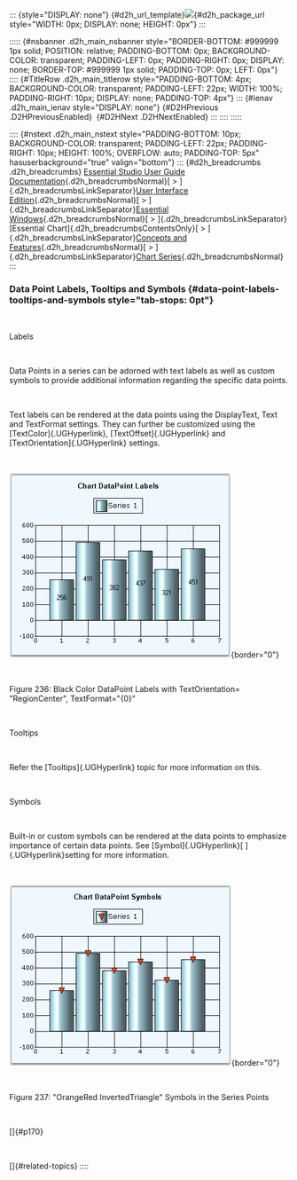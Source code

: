 ::: {style="DISPLAY: none"}
[](ms-xhelp:///?Id=d2h_url_template){#d2h_url_template}![](!package_url!){#d2h_package_url style="WIDTH: 0px; DISPLAY: none; HEIGHT: 0px"}
:::

::::: {#nsbanner .d2h_main_nsbanner style="BORDER-BOTTOM: #999999 1px solid; POSITION: relative; PADDING-BOTTOM: 0px; BACKGROUND-COLOR: transparent; PADDING-LEFT: 0px; PADDING-RIGHT: 0px; DISPLAY: none; BORDER-TOP: #999999 1px solid; PADDING-TOP: 0px; LEFT: 0px"}
:::: {#TitleRow .d2h_main_titlerow style="PADDING-BOTTOM: 4px; BACKGROUND-COLOR: transparent; PADDING-LEFT: 22px; WIDTH: 100%; PADDING-RIGHT: 10px; DISPLAY: none; PADDING-TOP: 4px"}
::: {#ienav .d2h_main_ienav style="DISPLAY: none"}
[](ms-xhelp:///?Id=e1f421a2-30fc-4bc4-8ae5-731ad60092bf){#D2HPrevious .D2HPreviousEnabled}  [](ms-xhelp:///?Id=6d99025c-88aa-4eec-918d-26648ad8a392){#D2HNext .D2HNextEnabled}
:::
::::
:::::

:::: {#nstext .d2h_main_nstext style="PADDING-BOTTOM: 10px; BACKGROUND-COLOR: transparent; PADDING-LEFT: 22px; PADDING-RIGHT: 10px; HEIGHT: 100%; OVERFLOW: auto; PADDING-TOP: 5px" hasuserbackground="true" valign="bottom"}
::: {#d2h_breadcrumbs .d2h_breadcrumbs}
[Essential Studio User Guide Documentation](ms-xhelp:///?Id=12457748-09e3-4d74-a240-8e049cedf030){.d2h_breadcrumbsNormal}[ \> ]{.d2h_breadcrumbsLinkSeparator}[User Interface Edition](ms-xhelp:///?Id=c29296b7-531c-413b-a0ec-488ca1f7f669){.d2h_breadcrumbsNormal}[ \> ]{.d2h_breadcrumbsLinkSeparator}[Essential Windows](ms-xhelp:///?Id=e60759d8-47a4-4570-9d7a-16a68d63f2ea){.d2h_breadcrumbsNormal}[ \> ]{.d2h_breadcrumbsLinkSeparator}[Essential Chart]{.d2h_breadcrumbsContentsOnly}[ \> ]{.d2h_breadcrumbsLinkSeparator}[Concepts and Features](ms-xhelp:///?Id=71321e9c-336c-4c1c-a127-be9f135ad4bb){.d2h_breadcrumbsNormal}[ \> ]{.d2h_breadcrumbsLinkSeparator}[Chart Series](ms-xhelp:///?Id=68f205e3-aef5-4514-8a16-640be1079703){.d2h_breadcrumbsNormal}
:::

### Data Point Labels, Tooltips and Symbols {#data-point-labels-tooltips-and-symbols style="tab-stops: 0pt"}

 

Labels

 

Data Points in a series can be adorned with text labels as well as custom symbols to provide additional information regarding the specific data points.

 

Text labels can be rendered at the data points using the DisplayText, Text and TextFormat settings. They can further be customized using the [TextColor]{.UGHyperlink}, [TextOffset]{.UGHyperlink} and [TextOrientation]{.UGHyperlink} settings.

 

![](ImagesExt/image84_236.jpg){border="0"}

 

Figure 236: Black Color DataPoint Labels with TextOrientation= \"RegionCenter\", TextFormat=\"{0}\"

 

Tooltips

 

Refer the [Tooltips]{.UGHyperlink} topic for more information on this.

 

Symbols

 

Built-in or custom symbols can be rendered at the data points to emphasize importance of certain data points. See [Symbol]{.UGHyperlink}[ ]{.UGHyperlink}setting for more information.

 

![](ImagesExt/image84_237.jpg){border="0"}

 

Figure 237: \"OrangeRed InvertedTriangle\" Symbols in the Series Points

 

[]{#p170} 

 

[]{#related-topics}
::::
